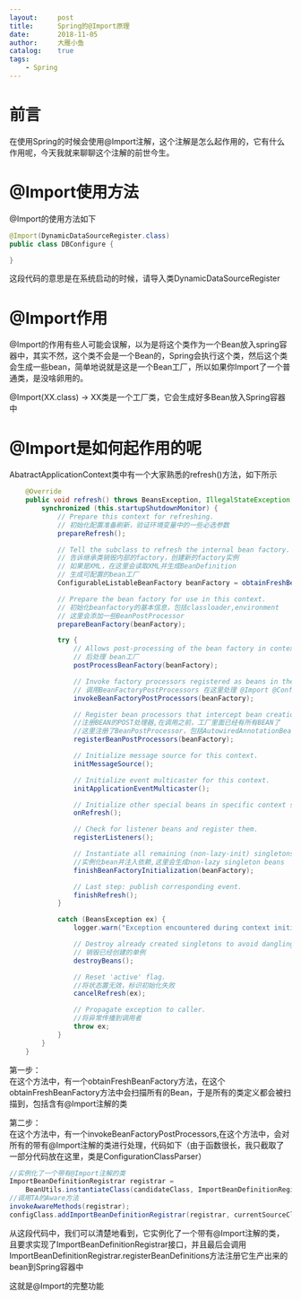 ```yaml
---
layout:     post
title:      Spring的@Import原理
date:       2018-11-05
author:     大雁小鱼
catalog:    true
tags:
    - Spring
---
```


# 前言
在使用Spring的时候会使用@Import注解，这个注解是怎么起作用的，它有什么作用呢，今天我就来聊聊这个注解的前世今生。

# @Import使用方法
@Import的使用方法如下
```java
@Import(DynamicDataSourceRegister.class)
public class DBConfigure {

}

```
这段代码的意思是在系统启动的时候，请导入类DynamicDataSourceRegister

# @Import作用
@Import的作用有些人可能会误解，以为是将这个类作为一个Bean放入spring容器中，其实不然，这个类不会是一个Bean的，Spring会执行这个类，然后这个类会生成一些bean，简单地说就是这是一个Bean工厂，所以如果你Import了一个普通类，是没啥卵用的。

@Import(XX.class)  ->  XX类是一个工厂类，它会生成好多Bean放入Spring容器中

# @Import是如何起作用的呢
AbatractApplicationContext类中有一个大家熟悉的refresh()方法，如下所示

```java
	@Override
	public void refresh() throws BeansException, IllegalStateException {
		synchronized (this.startupShutdownMonitor) {
			// Prepare this context for refreshing.
			// 初始化配置准备刷新，验证环境变量中的一些必选参数
			prepareRefresh();

			// Tell the subclass to refresh the internal bean factory.
			// 告诉继承类销毁内部的factory，创建新的factory实例
			// 如果是XML，在这里会读取XML并生成BeanDefinition
			// 生成可配置的bean工厂
			ConfigurableListableBeanFactory beanFactory = obtainFreshBeanFactory();

			// Prepare the bean factory for use in this context.
			// 初始化beanfactory的基本信息，包括classloader,environment
			// 这里会添加一些BeanPostProcessor
			prepareBeanFactory(beanFactory);

			try {
				// Allows post-processing of the bean factory in context subclasses.
				// 后处理 bean工厂
				postProcessBeanFactory(beanFactory);

				// Invoke factory processors registered as beans in the context.
				// 调用BeanFactoryPostProcessors 在这里处理 @Import @Configureation这些生成bean的注解信息
				invokeBeanFactoryPostProcessors(beanFactory);

				// Register bean processors that intercept bean creation.
				//注册BEAN的POST处理器,在调用之前，工厂里面已经有所有BEAN了
				//这里注册了BeanPostProcessor，包括AutowiredAnnotationBeanPostProcessor
				registerBeanPostProcessors(beanFactory);

				// Initialize message source for this context.
				initMessageSource();

				// Initialize event multicaster for this context.
				initApplicationEventMulticaster();

				// Initialize other special beans in specific context subclasses.
				onRefresh();

				// Check for listener beans and register them.
				registerListeners();

				// Instantiate all remaining (non-lazy-init) singletons.
				//实例化bean并注入依赖,这里会生成non-lazy singleton beans
				finishBeanFactoryInitialization(beanFactory);

				// Last step: publish corresponding event.
				finishRefresh();
			}

			catch (BeansException ex) {
				logger.warn("Exception encountered during context initialization - cancelling refresh attempt", ex);

				// Destroy already created singletons to avoid dangling resources.
				// 销毁已经创建的单例
				destroyBeans();

				// Reset 'active' flag.
				//将状态置无效，标识初始化失败
				cancelRefresh(ex);

				// Propagate exception to caller.
				//将异常传播到调用者
				throw ex;
			}
		}
	}
```
第一步：  
在这个方法中，有一个obtainFreshBeanFactory方法，在这个obtainFreshBeanFactory方法中会扫描所有的Bean，于是所有的类定义都会被扫描到，包括含有@Import注解的类

第二步：  
在这个方法中，有一个invokeBeanFactoryPostProcessors,在这个方法中，会对所有的带有@Import注解的类进行处理，代码如下（由于函数很长，我只截取了一部分代码放在这里，类是ConfigurationClassParser）

```java
//实例化了一个带有@Import注解的类
ImportBeanDefinitionRegistrar registrar =
    BeanUtils.instantiateClass(candidateClass, ImportBeanDefinitionRegistrar.class);
//调用TA的Aware方法
invokeAwareMethods(registrar);
configClass.addImportBeanDefinitionRegistrar(registrar, currentSourceClass.getMetadata());
````
从这段代码中，我们可以清楚地看到，它实例化了一个带有@Import注解的类，且要求实现了ImportBeanDefinitionRegistrar接口，并且最后会调用ImportBeanDefinitionRegistrar.registerBeanDefinitions方法注册它生产出来的bean到Spring容器中

这就是@Import的完整功能
